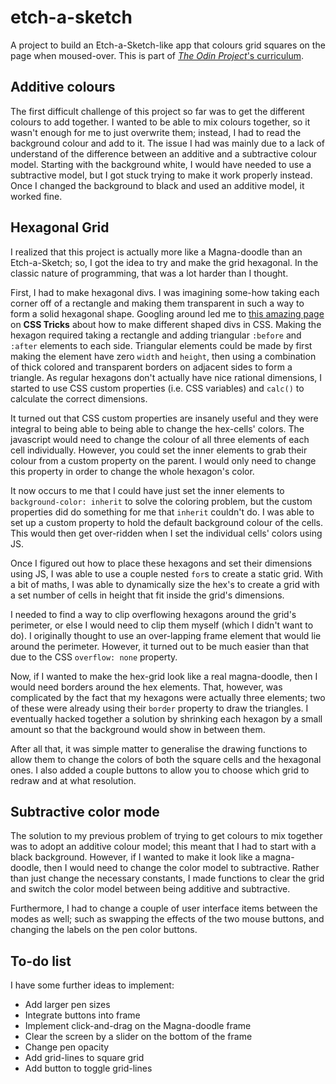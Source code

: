 # etch-a-sketch

A project to build an Etch-a-Sketch-like app that colours grid squares on the page when moused-over. This is part of
[*The Odin Project*'s curriculum](https://www.theodinproject.com/lessons/etch-a-sketch-project).

## Additive colours

The first difficult challenge of this project so far was to get the different colours to add together. I wanted to be
able to mix colours together, so it wasn't enough for me to just overwrite them; instead, I had to read the background
colour and add to it. The issue I had was mainly due to a lack of understand of the difference between an additive and a
subtractive colour model. Starting with the background white, I would have needed to use a subtractive model, but I got
stuck trying to make it work properly instead. Once I changed the background to black and used an additive model, it
worked fine.

## Hexagonal Grid

I realized that this project is actually more like a Magna-doodle than an Etch-a-Sketch; so, I got the idea to try and
make the grid hexagonal. In the classic nature of programming, that was a lot harder than I thought.

First, I had to make hexagonal divs. I was imagining some-how taking each corner off of a rectangle and making them
transparent in such a way to form a solid hexagonal shape. Googling around led me to [this amazing
page](https://css-tricks.com/examples/ShapesOfCSS/) on **CSS Tricks** about how to make different shaped divs in CSS.
Making the hexagon required taking a rectangle and adding triangular `:before` and `:after` elements to each side.
Triangular elements could be made by first making the element have zero `width` and `height`, then using a combination
of thick colored and transparent borders on adjacent sides to form a triangle. As regular hexagons don't actually have
nice rational dimensions, I started to use CSS custom properties (i.e. CSS variables) and `calc()` to calculate the
correct dimensions.

It turned out that CSS custom properties are insanely useful and they were integral to being able to being able to
change the hex-cells' colors. The javascript would need to change the colour of all three elements of each cell
individually. However, you could set the inner elements to grab their colour from a custom property on the parent. I
would only need to change this property in order to change the whole hexagon's color.

It now occurs to me that I could have just set the inner elements to `background-color: inherit` to solve the coloring
problem, but the custom properties did do something for me that `inherit` couldn't do. I was able to set up a custom
property to hold the default background colour of the cells. This would then get over-ridden when I set the individual
cells' colors using JS.

Once I figured out how to place these hexagons and set their dimensions using JS, I was able to use a couple nested
`for`s to create a static grid. With a bit of maths, I was able to dynamically size the hex's to create a grid with a
set number of cells in height that fit inside the grid's dimensions.

I needed to find a way to clip overflowing hexagons around the grid's perimeter, or else I would need to clip them
myself (which I didn't want to do). I originally thought to use an over-lapping frame element that would lie around the
perimeter. However, it turned out to be much easier than that due to the CSS `overflow: none` property.

Now, if I wanted to make the hex-grid look like a real magna-doodle, then I would need borders around the hex
elements. That, however, was complicated by the fact that my hexagons were actually three elements; two of these were
already using their `border` property to draw the triangles. I eventually hacked together a solution by shrinking each
hexagon by a small amount so that the background would show in between them.

After all that, it was simple matter to generalise the drawing functions to allow them to change the colors of both the
square cells and the hexagonal ones. I also added a couple buttons to allow you to choose which grid to redraw and at
what resolution.

## Subtractive color mode

The solution to my previous problem of trying to get colours to mix together was to adopt an additive colour model; this
meant that I had to start with a black background. However, if I wanted to make it look like a magna-doodle, then I
would need to change the color model to subtractive. Rather than just change the necessary constants, I made functions
to clear the grid and switch the color model between being additive and subtractive.

Furthermore, I had to change a couple of user interface items between the modes as well; such as swapping the effects of
the two mouse buttons, and changing the labels on the pen color buttons.

## To-do list

I have some further ideas to implement:

* Add larger pen sizes
* Integrate buttons into frame
* Implement click-and-drag on the Magna-doodle frame
* Clear the screen by a slider on the bottom of the frame
* Change pen opacity
* Add grid-lines to square grid
* Add button to toggle grid-lines
